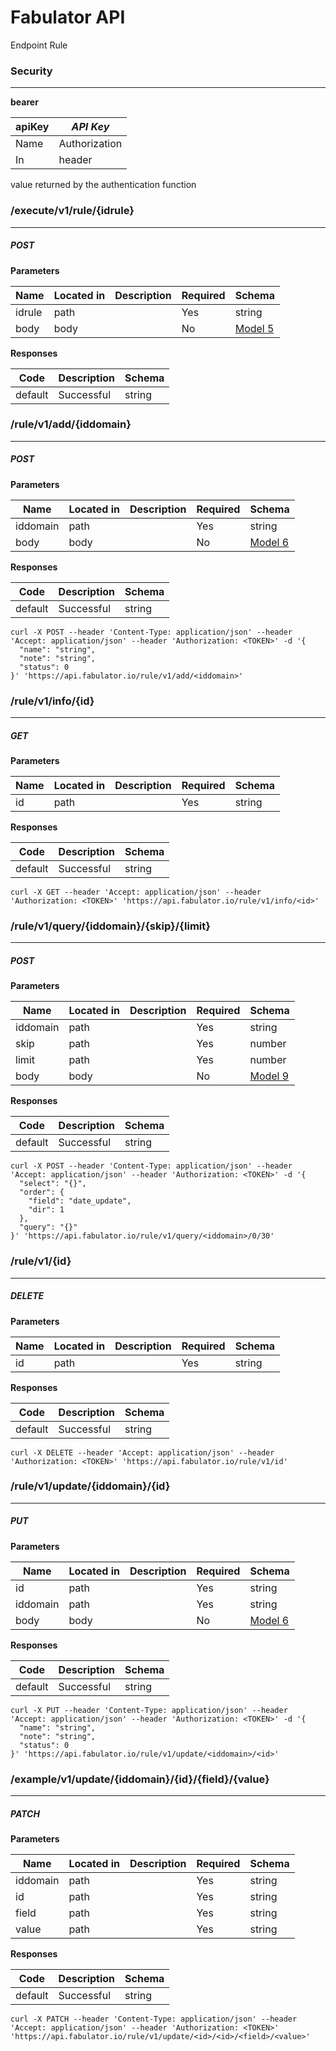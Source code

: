 Fabulator API
=============
Endpoint Rule


### Security
---
**bearer**  

|apiKey|*API Key*|
|---|---|
|Name|Authorization|
|In|header|

**<TOKEN>** value returned by the authentication function


### /execute/v1/rule/{idrule}
---
##### ***POST***
**Parameters**

| Name | Located in | Description | Required | Schema |
| ---- | ---------- | ----------- | -------- | ---- |
| idrule | path |  | Yes | string |
| body | body |  | No | [Model 5](#model-5) |

**Responses**

| Code | Description | Schema |
| ---- | ----------- | ------ |
| default | Successful | string |


### /rule/v1/add/{iddomain}
---
##### ***POST***
**Parameters**

| Name | Located in | Description | Required | Schema |
| ---- | ---------- | ----------- | -------- | ---- |
| iddomain | path |  | Yes | string |
| body | body |  | No | [Model 6](#model-6) |

**Responses**

| Code | Description | Schema |
| ---- | ----------- | ------ |
| default | Successful | string |

```
curl -X POST --header 'Content-Type: application/json' --header 'Accept: application/json' --header 'Authorization: <TOKEN>' -d '{
  "name": "string",
  "note": "string",
  "status": 0
}' 'https://api.fabulator.io/rule/v1/add/<iddomain>'
```


### /rule/v1/info/{id}
---
##### ***GET***
**Parameters**

| Name | Located in | Description | Required | Schema |
| ---- | ---------- | ----------- | -------- | ---- |
| id | path |  | Yes | string |

**Responses**

| Code | Description | Schema |
| ---- | ----------- | ------ |
| default | Successful | string |

```
curl -X GET --header 'Accept: application/json' --header 'Authorization: <TOKEN>' 'https://api.fabulator.io/rule/v1/info/<id>'
```

### /rule/v1/query/{iddomain}/{skip}/{limit}
---
##### ***POST***
**Parameters**

| Name | Located in | Description | Required | Schema |
| ---- | ---------- | ----------- | -------- | ---- |
| iddomain | path |  | Yes | string |
| skip | path |  | Yes | number |
| limit | path |  | Yes | number |
| body | body |  | No | [Model 9](#model-9) |

**Responses**

| Code | Description | Schema |
| ---- | ----------- | ------ |
| default | Successful | string |

```
curl -X POST --header 'Content-Type: application/json' --header 'Accept: application/json' --header 'Authorization: <TOKEN>' -d '{
  "select": "{}",
  "order": {
    "field": "date_update",
    "dir": 1
  },
  "query": "{}"
}' 'https://api.fabulator.io/rule/v1/query/<iddomain>/0/30'
```

### /rule/v1/{id}
---
##### ***DELETE***
**Parameters**

| Name | Located in | Description | Required | Schema |
| ---- | ---------- | ----------- | -------- | ---- |
| id | path |  | Yes | string |

**Responses**

| Code | Description | Schema |
| ---- | ----------- | ------ |
| default | Successful | string |

```
curl -X DELETE --header 'Accept: application/json' --header 'Authorization: <TOKEN>' 'https://api.fabulator.io/rule/v1/id'
```

### /rule/v1/update/{iddomain}/{id}
---
##### ***PUT***
**Parameters**

| Name | Located in | Description | Required | Schema |
| ---- | ---------- | ----------- | -------- | ---- |
| id | path |  | Yes | string |
| iddomain | path |  | Yes | string |
| body | body |  | No | [Model 6](#model-6) |

**Responses**

| Code | Description | Schema |
| ---- | ----------- | ------ |
| default | Successful | string |

```
curl -X PUT --header 'Content-Type: application/json' --header 'Accept: application/json' --header 'Authorization: <TOKEN>' -d '{
  "name": "string",
  "note": "string",
  "status": 0
}' 'https://api.fabulator.io/rule/v1/update/<iddomain>/<id>'
```


### /example/v1/update/{iddomain}/{id}/{field}/{value}
---
##### ***PATCH***
**Parameters**

| Name | Located in | Description | Required | Schema |
| ---- | ---------- | ----------- | -------- | ---- |
| iddomain | path |  | Yes | string |
| id | path |  | Yes | string |
| field | path |  | Yes | string |
| value | path |  | Yes | string |

**Responses**

| Code | Description | Schema |
| ---- | ----------- | ------ |
| default | Successful | string |

```
curl -X PATCH --header 'Content-Type: application/json' --header 'Accept: application/json' --header 'Authorization: <TOKEN>' 'https://api.fabulator.io/rule/v1/update/<id>/<id>/<field>/<value>'
```
